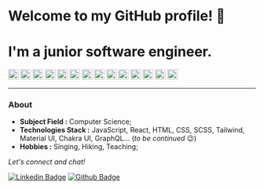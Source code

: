 # **Welcome to my GitHub profile!** 🎉 
# I'm a junior **software engineer.**


<a href="https://developer.mozilla.org/en-US/docs/Web/JavaScript" title="JavaScript"><img src="https://github.com/tomchen/stack-icons/blob/master/logos/javascript.svg" alt="JavaScript" width="21px" height="21px"></a>
<a href="https://reactjs.org/" title="React"><img src="https://github.com/tomchen/stack-icons/blob/master/logos/react.svg" alt="React" width="21px" height="21px"></a>
<a href="https://redux.js.org/" title="Redux"><img src="https://github.com/tomchen/stack-icons/blob/master/logos/redux.svg" alt="Redux" width="21px" height="21px"></a>
<a href="https://www.w3.org/TR/html5/" title="HTML5"><img src="https://github.com/tomchen/stack-icons/blob/master/logos/html-5.svg" alt="HTML5" width="21px" height="21px"></a>
<a href="https://www.w3.org/TR/CSS/" title="CSS3"><img src="https://github.com/tomchen/stack-icons/blob/master/logos/css-3.svg" alt="CSS3" width="21px" height="21px"></a>
<a href="https://sass-lang.com/" title="SASS"><img src="https://github.com/tomchen/stack-icons/blob/master/logos/sass.svg" alt="SASS" width="21px" height="21px"></a>
<a href="https://git-scm.com/" title="Git"><img src="https://github.com/tomchen/stack-icons/blob/master/logos/git-icon.svg" alt="Git" width="21px" height="21px"></a>
<a href="https://github.com/" title="GitHub"><img src="https://github.com/tomchen/stack-icons/blob/master/logos/github-icon.svg" alt="github-icon" width="21px" height="21px"></a>
<a href="https://www.npmjs.com/" title="npm"><img src="https://github.com/tomchen/stack-icons/blob/master/logos/npm.svg" alt="NPM" width="21px" height="21px"></a>
<a href="https://code.visualstudio.com/" title="Visual Studio Code"><img src="https://github.com/tomchen/stack-icons/blob/master/logos/visual-studio-code.svg" alt="Visual Studio Code" width="21px" height="21px"></a>
<a href="https://www.sublimetext.com/" title="Sublime Text"><img src="https://github.com/get-icon/geticon/raw/master/icons/sublime-text.svg" alt="Sublime Text" width="21px" height="21px"></a>
<a href="https://eslint.org/" title="ESLint"><img src="https://github.com/get-icon/geticon/raw/master/icons/eslint.svg" alt="ESLint" width="21px" height="21px"></a>
<a href="https://prettier.io/" title="Prettier"><img src="https://github.com/get-icon/geticon/raw/master/icons/prettier.svg" alt="Prettier" width="21px" height="21px"></a>
<a href="https://google.com/" title="Google"><img src="https://github.com/tomchen/stack-icons/blob/master/logos/google-icon.svg" alt="google-icon" width="21px" height="21px"></a>

---

### About

- **Subject Field :** Computer Science;
-  **Technologies Stack :** JavaScript, React, HTML, CSS, SCSS, Tailwind, Material UI, Chakra UI, GraphQL... (<i>to be continued</i> :wink:)
-  **Hobbies :** Singing, Hiking, Teaching;




<p align="left"> 
  <i> Let's connect and chat! </i>
</p>


[![Linkedin Badge](https://img.shields.io/badge/linkedin-%230077B5.svg?&style=for-the-badge&logo=linkedin&logoColor=white)](https://www.linkedin.com/in/olehbiletskyi/)
[![Github Badge](https://img.shields.io/badge/github-%23100000.svg?&style=for-the-badge&logo=github&logoColor=white)](https://github.com/OlehBiletskyi?tab=repositories)






